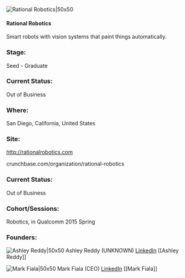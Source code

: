 

![Rational Robotics|50x50](https://apimg.techstars.com/connect/images/image_files/5fff78be4f43e80008000052/original/mill3tech_logo_image_square.png)

#### Rational Robotics
Smart robots with vision systems that paint things automatically.

### Stage: 
Seed - Graduate 

### Current Status: 
Out of Business

### Where:
San Diego, California, United States

### Site:
http://rationalrobotics.com



crunchbase.com/organization/rational-robotics

### Current Status: 
Out of Business

### Cohort/Sessions: 
Robotics, in Qualcomm 2015 Spring

### Founders: 

![Ashley Reddy|50x50](https://apimg.techstars.com/connect/images/image_files/55ecd26ebbe36f274f000008/original/10624678_10204204342847017_8521705401738751339_n.jpg) Ashley Reddy (UNKNOWN) [LinkedIn](https://linkedin.com/in/ashley-reddy-baa6283) [[Ashley Reddy]]

![Mark Fiala|50x50](https://apimg.techstars.com/connect/images/image_files/586e22b88083207b9600003c/original/image.png) Mark Fiala (CEO) [LinkedIn](https://linkedin.com/in/fialamark) [[Mark Fiala]]


